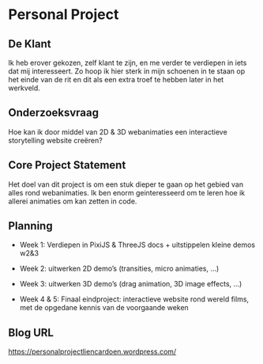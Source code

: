 # Personal Project

## De Klant

Ik heb erover gekozen, zelf klant te zijn, en me verder te verdiepen in iets dat mij interesseert.
Zo hoop ik hier sterk in mijn schoenen in te staan op het einde van de rit en dit als een extra troef te hebben later in het werkveld.

## Onderzoeksvraag

Hoe kan ik door middel van 2D & 3D webanimaties een interactieve storytelling website creëren?

## Core Project Statement

Het doel van dit project is om een stuk dieper te gaan op het gebied van alles rond webanimaties.
Ik ben enorm geinteresseerd om te leren hoe ik allerei animaties om kan zetten in code.

## Planning

- Week 1: Verdiepen in PixiJS & ThreeJS docs + uitstippelen kleine demos w2&3

- Week 2: uitwerken 2D demo’s (transities, micro animaties, ...)

- Week 3: uitwerken 3D demo’s (drag animation, 3D image effects, ...)

- Week 4 & 5: Finaal eindproject: interactieve website rond wereld films, met de opgedane kennis van de voorgaande weken


## Blog URL

https://personalprojectliencardoen.wordpress.com/
